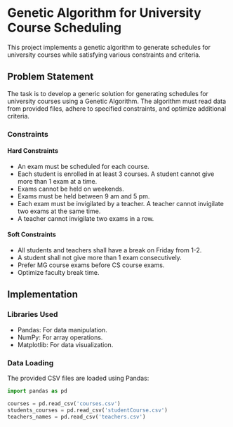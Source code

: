 # Genetic Algorithm for University Course Scheduling

This project implements a genetic algorithm to generate schedules for university courses while satisfying various constraints and criteria.

## Problem Statement

The task is to develop a generic solution for generating schedules for university courses using a Genetic Algorithm. The algorithm must read data from provided files, adhere to specified constraints, and optimize additional criteria.

### Constraints

#### Hard Constraints

- An exam must be scheduled for each course.
- Each student is enrolled in at least 3 courses. A student cannot give more than 1 exam at a time.
- Exams cannot be held on weekends.
- Exams must be held between 9 am and 5 pm.
- Each exam must be invigilated by a teacher. A teacher cannot invigilate two exams at the same time.
- A teacher cannot invigilate two exams in a row.

#### Soft Constraints

- All students and teachers shall have a break on Friday from 1-2.
- A student shall not give more than 1 exam consecutively.
- Prefer MG course exams before CS course exams.
- Optimize faculty break time.

## Implementation

### Libraries Used

- Pandas: For data manipulation.
- NumPy: For array operations.
- Matplotlib: For data visualization.

### Data Loading

The provided CSV files are loaded using Pandas:

```python
import pandas as pd

courses = pd.read_csv('courses.csv')
students_courses = pd.read_csv('studentCourse.csv')
teachers_names = pd.read_csv('teachers.csv')

